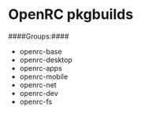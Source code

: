 OpenRC pkgbuilds
=========

####Groups:####

* openrc-base
* openrc-desktop
* openrc-apps
* openrc-mobile
* openrc-net
* openrc-dev
* openrc-fs
